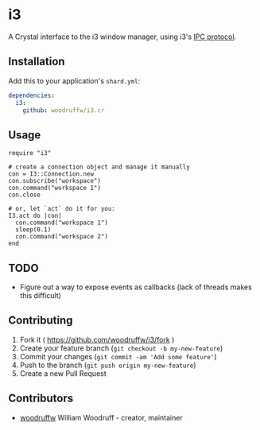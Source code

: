 # i3

A Crystal interface to the i3 window manager, using i3's
[IPC protocol](https://i3wm.org/docs/ipc.html).

## Installation

Add this to your application's `shard.yml`:

```yaml
dependencies:
  i3:
    github: woodruffw/i3.cr
```

## Usage

```crystal
require "i3"

# create a connection object and manage it manually
con = I3::Connection.new
con.subscribe("workspace")
con.command("workspace 1")
con.close

# or, let `act` do it for you:
I3.act do |con|
  con.command("workspace 1")
  sleep(0.1)
  con.command("workspace 2")
end
```

## TODO

* Figure out a way to expose events as callbacks (lack of threads makes this difficult)

## Contributing

1. Fork it ( https://github.com/woodruffw/i3/fork )
2. Create your feature branch (`git checkout -b my-new-feature`)
3. Commit your changes (`git commit -am 'Add some feature'`)
4. Push to the branch (`git push origin my-new-feature`)
5. Create a new Pull Request

## Contributors

- [woodruffw](https://github.com/woodruffw) William Woodruff - creator, maintainer
